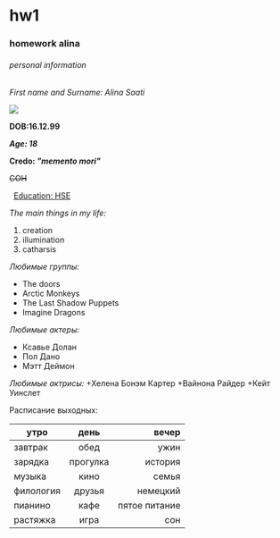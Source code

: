 # hw1
### homework alina
###### _personal information_


*First name and Surname: Alina Saati*

![](https://pp.userapi.com/c639522/v639522327/5d0bf/AYuoHJ45q7g.jpg)

**DOB:16.12.99**

***Age: 18***

**Credo: *"memento mori"***

~~СОН~~

  [Education: HSE](https://www.hse.ru "heaven")
  
_The main things in my life:_
1. creation
2. illumination
3. catharsis

_Любимые группы:_
* The doors
* Arctic Monkeys
* The Last Shadow Puppets
* Imagine Dragons


_Любимые актеры:_
 - Ксавье Долан
 - Пол Дано
 - Мэтт Деймон
 
 *Любимые актрисы:*
 +Хелена Бонэм Картер
 +Вайнона Райдер
 +Кейт Уинслет

Расписание выходных:

утро|день|вечер
---|:---:|---:
завтрак|обед|ужин
зарядка|прогулка|история
музыка|кино|семья
филология|друзья|немецкий
пианино|кафе|пятое питание
растяжка|игра|сон

